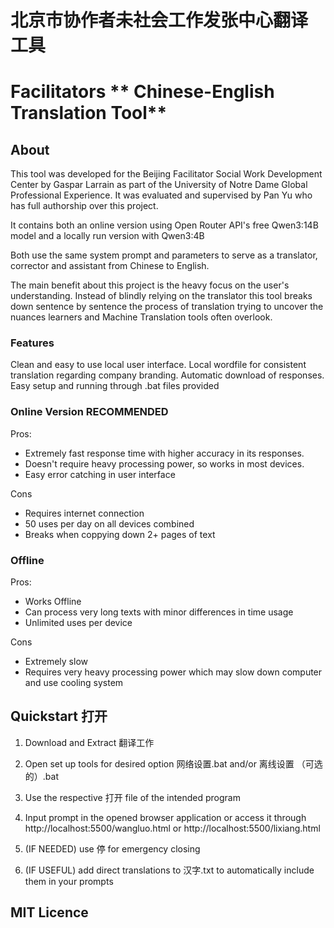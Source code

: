 # 北京市协作者未社会工作发张中心**翻译工具**

# Facilitators ** Chinese-English Translation Tool**

## About

This tool was developed for the Beijing Facilitator Social Work Development Center by Gaspar Larrain as part of the University of Notre Dame Global Professional Experience.
It was evaluated and supervised by Pan Yu who has full authorship over this project.

It contains both an online version using Open Router API's free Qwen3:14B model
and a locally run version with Qwen3:4B

Both use the same system prompt and parameters to serve as a translator, corrector and assistant from Chinese to English.

The main benefit about this project is the heavy focus on the user's understanding. Instead of blindly relying on the translator this tool breaks down sentence by sentence the process of translation trying to uncover the nuances learners and Machine Translation tools often overlook.

### Features

Clean and easy to use local user interface.
Local wordfile for consistent translation regarding company branding.
Automatic download of responses.
Easy setup and running through .bat files provided

### Online Version RECOMMENDED

Pros:

- Extremely fast response time with higher accuracy in its responses.
- Doesn't require heavy processing power, so works in most devices.
- Easy error catching in user interface

Cons

- Requires internet connection
- 50 uses per day on all devices combined
- Breaks when coppying down 2+ pages of text

### Offline

Pros:

- Works Offline
- Can process very long texts with minor differences in time usage
- Unlimited uses per device

Cons

- Extremely slow
- Requires very heavy processing power which may slow down computer and use cooling system

## Quickstart 打开

1. Download and Extract 翻译工作
2. Open set up tools for desired option 网络设置.bat and/or 离线设置 （可选的）.bat
3. Use the respective 打开 file of the intended program
4. Input prompt in the opened browser application or access it through http://localhost:5500/wangluo.html or http://localhost:5500/lixiang.html

5. (IF NEEDED) use 停 for emergency closing
6. (IF USEFUL) add direct translations to 汉字.txt to automatically include them in your prompts

## MIT Licence
